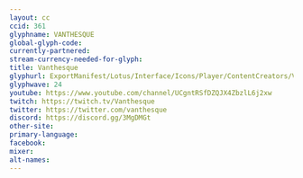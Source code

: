 ```yaml
---
layout: cc
ccid: 361
glyphname: VANTHESQUE
global-glyph-code:
currently-partnered:
stream-currency-needed-for-glyph:
title: Vanthesque
glyphurl: ExportManifest/Lotus/Interface/Icons/Player/ContentCreators/Vanthesque.png
glyphwave: 24
youtube: https://www.youtube.com/channel/UCgntRSfDZQJX4ZbzlL6j2xw
twitch: https://twitch.tv/Vanthesque
twitter: https://twitter.com/vanthesque
discord: https://discord.gg/3MgDMGt
other-site:
primary-language:
facebook:
mixer:
alt-names:
---
```

